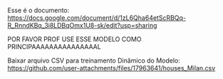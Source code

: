 Esse é o documento:
https://docs.google.com/document/d/1zL6Qha64etScRBQq-R_RnndKBq_3i8LDBqOmx1U8-sk/edit?usp=sharing


POR FAVOR PROF USE ESSE MODELO COMO PRINCIPAAAAAAAAAAAAAAAL


Baixar arquivo CSV para treinamento Dinâmico do Modelo:
https://github.com/user-attachments/files/17963641/houses_Milan.csv
